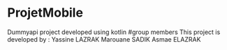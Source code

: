 # ProjetMobile
Dummyapi project developed using kotlin 
#group members
This project is developed by :
Yassine LAZRAK
Marouane SADIK
Asmae ELAZRAK
